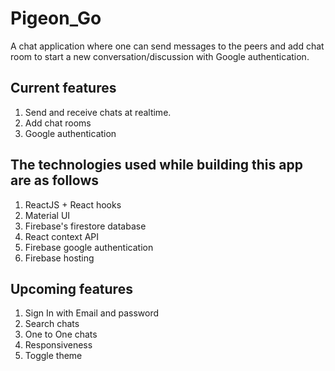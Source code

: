# Pigeon_Go
 A chat application where one can send messages to the peers and add chat room to start a new conversation/discussion with Google authentication.

 ## Current features
 1. Send and receive chats at realtime.
 1. Add chat rooms
 1. Google authentication

 ## The technologies used while building this app are as follows
1. ReactJS + React hooks
1. Material UI
1. Firebase's firestore database
1. React context API
1. Firebase google authentication
1. Firebase hosting

## Upcoming features
1. Sign In with Email and password
1. Search chats
1. One to One chats
1. Responsiveness
1. Toggle theme